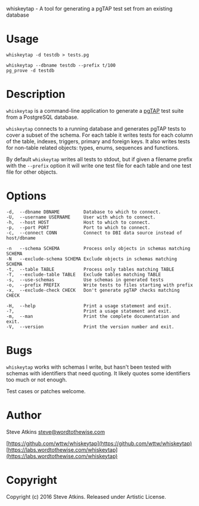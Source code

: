 whiskeytap - A tool for generating a pgTAP test set from an existing database

# Usage

    whiskeytap -d testdb > tests.pg

    whiskeytap --dbname testdb --prefix t/100
    pg_prove -d testdb

# Description

`whiskeytap` is a command-line application to generate a
[pgTAP](http://pgtap.org/) test suite from a PostgreSQL database.

`whiskeytap` connects to a running database and generates pgTAP tests to cover
a subset of the schema. For each table it writes tests for each
column of the table, indexes, triggers, primary and foreign keys. It also
writes tests for non-table related objects: types, enums, sequences and
functions.

By default `whiskeytap` writes all tests to stdout, but if given a filename
prefix with the `--prefix` option it will write one test file for each
table and one test file for other objects.

# Options

    -d,  --dbname DBNAME         Database to which to connect.
    -U,  --username USERNAME     User with which to connect.
    -h,  --host HOST             Host to which to connect.
    -p,  --port PORT             Port to which to connect.
    -c,  --connect CONN          Connect to DBI data source instead of host/dbname

    -n   --schema SCHEMA         Process only objects in schemas matching SCHEMA
    -N   --exclude-schema SCHEMA Exclude objects in schemas matching SCHEMA
    -t,  --table TABLE           Process only tables matching TABLE
    -T,  --exclude-table TABLE   Exclude tables matching TABLE
    -s,  --use-schemas           Use schemas in generated tests
    -o,  --prefix PREFIX         Write tests to files starting with prefix
    -x,  --exclude-check CHECK   Don't generate pgTAP checks matching CHECK

    -H,  --help                  Print a usage statement and exit.
    -?,                          Print a usage statement and exit.
    -m,  --man                   Print the complete documentation and exit.
    -V,  --version               Print the version number and exit.

# Bugs

`whiskeytap` works with schemas I write, but hasn't been tested with
schemas with identifiers that need quoting. It likely quotes some
identifiers too much or not enough.

Test cases or patches welcome.

# Author

Steve Atkins <steve@wordtothewise.com>

[https://github.com/wttw/whiskeytap](https://github.com/wttw/whiskeytap)
[https://labs.wordtothewise.com/whiskeytap](https://labs.wordtothewise.com/whiskeytap)

# Copyright

Copyright (c) 2016 Steve Atkins. Released under Artistic License.
